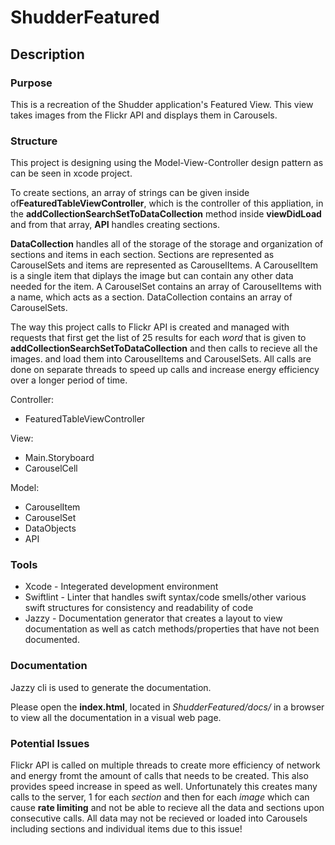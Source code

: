 # ShudderFeatured

## Description

### Purpose

This is a recreation of the Shudder application's Featured View.  This view takes images from the Flickr API and displays them in Carousels.

### Structure
This project is designing using the Model-View-Controller design pattern as can be seen in xcode project.

To create sections, an array of strings can be given inside of**FeaturedTableViewController**, which is the controller of this appliation, in the **addCollectionSearchSetToDataCollection** method inside **viewDidLoad** and from that array, **API** handles creating sections.  

**DataCollection** handles all of the storage of the storage and organization of sections and items in each section.  Sections are represented as CarouselSets and items are represented as CarouselItems.  A CarouselItem is a single item that diplays the image but can contain any other data needed for the item.  A CarouselSet contains an array of CarouselItems with a name, which acts as a section. DataCollection contains an array of CarouselSets.

The way this project calls to Flickr API is created and managed with requests that first get the list of 25 results for each *word* that is given to **addCollectionSearchSetToDataCollection** and then calls to recieve all the images. and load them into CarouselItems and CarouselSets.  All calls are done on separate threads to speed up calls and increase energy efficiency over a longer period of time.

Controller:
* FeaturedTableViewController

View:
* Main.Storyboard
* CarouselCell

Model:
* CarouselItem
* CarouselSet
* DataObjects
* API

### Tools
* Xcode - Integerated development environment
* Swiftlint - Linter that handles swift syntax/code smells/other various swift structures for consistency and readability of code
* Jazzy - Documentation generator that creates a layout to view documentation as well as catch methods/properties that have not been documented.

### Documentation
Jazzy cli is used to generate the documentation.

Please open the **index.html**, located in *ShudderFeatured/docs/* in a browser to view all the documentation in a visual web page.

### Potential Issues
Flickr API is called on multiple threads to create more efficiency of network and energy fromt the amount of calls that needs to be created.  This also provides speed increase in speed as well.  Unfortunately this creates many calls to the server, 1 for each *section* and then for each *image* which can cause **rate limiting** and not be able to recieve all the data and sections upon consecutive calls.  All data may not be recieved or loaded into Carousels including sections and individual items due to this issue!

